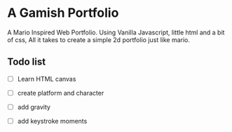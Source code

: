 # A Gamish Portfolio
A Mario Inspired Web Portfolio. 
Using Vanilla Javascript, little html and a bit of css, All it takes to create a simple 2d portfolio just like mario.

## Todo list
- [ ] Learn HTML canvas
- [ ] create platform and character
- [ ] add gravity
- [ ] add keystroke moments

